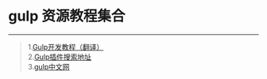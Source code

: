# gulp 资源教程集合  

---

> 1.[Gulp开发教程（翻译）](http://www.w3ctech.com/topic/134)  
> 2.[Gulp插件搜索地址](http://gulpjs.com/plugins/)  
> 3.[gulp中文网](http://www.gulpjs.com.cn/)